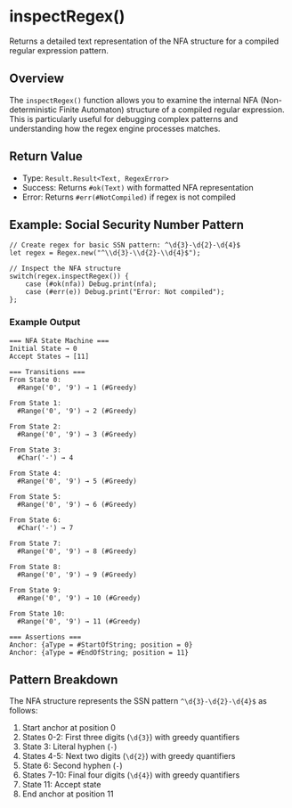 # inspectRegex()

Returns a detailed text representation of the NFA structure for a compiled regular expression pattern.

## Overview

The `inspectRegex()` function allows you to examine the internal NFA (Non-deterministic Finite Automaton) structure of a compiled regular expression. This is particularly useful for debugging complex patterns and understanding how the regex engine processes matches.

## Return Value

- Type: `Result.Result<Text, RegexError>`
- Success: Returns `#ok(Text)` with formatted NFA representation
- Error: Returns `#err(#NotCompiled)` if regex is not compiled

## Example: Social Security Number Pattern

```motoko
// Create regex for basic SSN pattern: ^\d{3}-\d{2}-\d{4}$
let regex = Regex.new("^\\d{3}-\\d{2}-\\d{4}$");

// Inspect the NFA structure
switch(regex.inspectRegex()) {
    case (#ok(nfa)) Debug.print(nfa);
    case (#err(e)) Debug.print("Error: Not compiled");
};
```

### Example Output

```
=== NFA State Machine ===
Initial State → 0
Accept States → [11]

=== Transitions ===
From State 0:
  #Range('0', '9') → 1 (#Greedy)

From State 1:
  #Range('0', '9') → 2 (#Greedy)

From State 2:
  #Range('0', '9') → 3 (#Greedy)

From State 3:
  #Char('-') → 4

From State 4:
  #Range('0', '9') → 5 (#Greedy)

From State 5:
  #Range('0', '9') → 6 (#Greedy)

From State 6:
  #Char('-') → 7

From State 7:
  #Range('0', '9') → 8 (#Greedy)

From State 8:
  #Range('0', '9') → 9 (#Greedy)

From State 9:
  #Range('0', '9') → 10 (#Greedy)

From State 10:
  #Range('0', '9') → 11 (#Greedy)

=== Assertions ===
Anchor: {aType = #StartOfString; position = 0}
Anchor: {aType = #EndOfString; position = 11}
```

## Pattern Breakdown

The NFA structure represents the SSN pattern `^\d{3}-\d{2}-\d{4}$` as follows:

1. Start anchor at position 0
2. States 0-2: First three digits (`\d{3}`) with greedy quantifiers
3. State 3: Literal hyphen (`-`)
4. States 4-5: Next two digits (`\d{2}`) with greedy quantifiers
5. State 6: Second hyphen (`-`)
6. States 7-10: Final four digits (`\d{4}`) with greedy quantifiers
7. State 11: Accept state
8. End anchor at position 11
